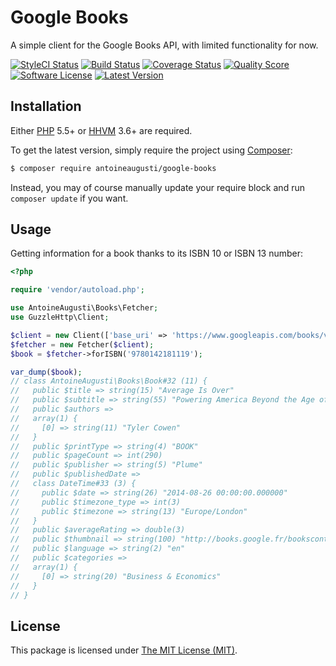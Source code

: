 Google Books
============
A simple client for the Google Books API, with limited functionality for now.


<a href="https://styleci.io/repos/59841617"><img src="https://styleci.io/repos/59841617/shield" alt="StyleCI Status"></img></a>
<a href="https://travis-ci.org/AntoineAugusti/google-books"><img src="https://img.shields.io/travis/AntoineAugusti/google-books/master.svg?style=flat-square" alt="Build Status"></img></a>
<a href="https://scrutinizer-ci.com/g/AntoineAugusti/google-books/code-structure"><img src="https://img.shields.io/scrutinizer/coverage/g/AntoineAugusti/google-books.svg?style=flat-square" alt="Coverage Status"></img></a>
<a href="https://scrutinizer-ci.com/g/AntoineAugusti/google-books"><img src="https://img.shields.io/scrutinizer/g/AntoineAugusti/google-books.svg?style=flat-square" alt="Quality Score"></img></a>
<a href="LICENSE"><img src="https://img.shields.io/badge/license-MIT-brightgreen.svg?style=flat-square" alt="Software License"></img></a>
<a href="https://github.com/AntoineAugusti/google-books/releases"><img src="https://img.shields.io/github/release/AntoineAugusti/google-books.svg?style=flat-square" alt="Latest Version"></img></a>


## Installation

Either [PHP](https://php.net) 5.5+ or [HHVM](http://hhvm.com) 3.6+ are required.

To get the latest version, simply require the project using [Composer](https://getcomposer.org):

```bash
$ composer require antoineaugusti/google-books
```

Instead, you may of course manually update your require block and run `composer update` if you want.



## Usage

Getting information for a book thanks to its ISBN 10 or ISBN 13 number:
```php
<?php

require 'vendor/autoload.php';

use AntoineAugusti\Books\Fetcher;
use GuzzleHttp\Client;

$client = new Client(['base_uri' => 'https://www.googleapis.com/books/v1/']);
$fetcher = new Fetcher($client);
$book = $fetcher->forISBN('9780142181119');

var_dump($book);
// class AntoineAugusti\Books\Book#32 (11) {
//   public $title => string(15) "Average Is Over"
//   public $subtitle => string(55) "Powering America Beyond the Age of the Great Stagnation"
//   public $authors =>
//   array(1) {
//     [0] => string(11) "Tyler Cowen"
//   }
//   public $printType => string(4) "BOOK"
//   public $pageCount => int(290)
//   public $publisher => string(5) "Plume"
//   public $publishedDate =>
//   class DateTime#33 (3) {
//     public $date => string(26) "2014-08-26 00:00:00.000000"
//     public $timezone_type => int(3)
//     public $timezone => string(13) "Europe/London"
//   }
//   public $averageRating => double(3)
//   public $thumbnail => string(100) "http://books.google.fr/bookscontent?id=-Zp_ngEACAAJ&printsec=frontcover&img=1&zoom=1&source=gbs_api"
//   public $language => string(2) "en"
//   public $categories =>
//   array(1) {
//     [0] => string(20) "Business & Economics"
//   }
// }
```


## License

This package is licensed under [The MIT License (MIT)](LICENSE.md).
